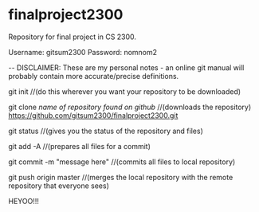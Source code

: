 finalproject2300
================

Repository for final project in CS 2300.

Username: gitsum2300
Password: nomnom2

--
DISCLAIMER: These are my personal notes - an online git manual will probably contain more accurate/precise definitions.


git init   //(do this wherever you want your repository to be downloaded)

git clone *name of repository found on github*  //(downloads the repository)
https://github.com/gitsum2300/finalproject2300.git

git status  //(gives you the status of the repository and files)

git add -A //(prepares all files for a commit)

git commit -m "message here"  //(commits all files to local repository)

git push origin master //(merges the local repository with the remote repository that everyone sees)


HEYOO!!!
